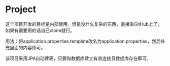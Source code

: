 # Project

这个项目开发的目标是内部使用，但是没什么复杂的东西，直接丢GitHub上了，如果有需要用的话自己clone就行。

用法：将application.properties.template改名为application.properties，然后补充里面的内容即可。

该项目采用JPA自动建表，只要和数据库建立有效连接且数据库存在即可。
